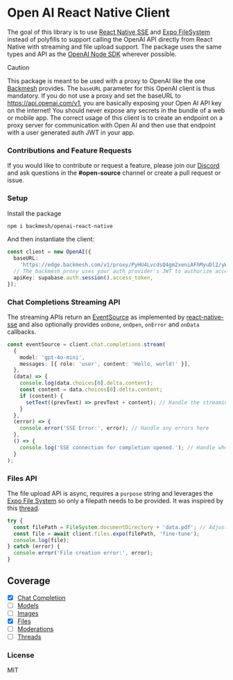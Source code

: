 # Open AI React Native Client

The goal of this library is to use [React Native SSE](https://github.com/binaryminds/react-native-sse) and [Expo FileSystem](https://docs.expo.dev/versions/latest/sdk/filesystem/) instead of polyfills to support calling the OpenAI API directly from React Native with streaming and file upload support. The package uses the same types and API as the [OpenAI Node SDK](https://github.com/openai/openai-node) wherever possible.

> [!CAUTION]
> This package is meant to be used with a proxy to OpenAI like the one [Backmesh](https://backmesh.com) provides. The `baseURL` parameter for this OpenAI client is thus mandatory. If you do not use a proxy and set the baseURL to https://api.openai.com/v1, you are basically exposing your Open AI API key on the internet! You should never expose any secrets in the bundle of a web or mobile app. The correct usage of this client is to create an endpoint on a proxy server for communication with Open AI and then use that endpoint with a user generated auth JWT in your app.

### Contributions and Feature Requests

If you would like to contribute or request a feature, please join our [Discord](https://discord.com/invite/FfYyJfgUUY) and ask questions in the **#open-source** channel or create a pull request or issue.

### Setup

Install the package

```bash
npm i backmesh/openai-react-native
```

And then instantiate the client:

```typescript
const client = new OpenAI({
  baseURL:
    'https://edge.backmesh.com/v1/proxy/PyHU4LvcdsQ4gm2xeniAFhMyuDl2/yWo35DdTROVMT52N0qs4/',
  // The backmesh proxy uses your auth provider's JWT to authorize access
  apiKey: supabase.auth.session().access_token,
});
```

### Chat Completions Streaming API

The streaming APIs return an [EventSource](https://developer.mozilla.org/en-US/docs/Web/API/EventSource) as implemented by [react-native-sse](https://github.com/binaryminds/react-native-sse) and also optionally provides `onDone`, `onOpen`, `onError` and `onData` callbacks.

```typescript
const eventSource = client.chat.completions.stream(
  {
    model: 'gpt-4o-mini',
    messages: [{ role: 'user', content: 'Hello, world!' }],
  },
  (data) => {
    console.log(data.choices[0].delta.content);
    const content = data.choices[0].delta.content;
    if (content) {
      setText((prevText) => prevText + content); // Handle the streaming completion data here
    }
  },
  (error) => {
    console.error('SSE Error:', error); // Handle any errors here
  },
  () => {
    console.log('SSE connection for completion opened.'); // Handle when the connection is opened
  }
);
```

### Files API

The file upload API is async, requires a `purpose` string and leverages the [Expo File System](https://docs.expo.dev/versions/latest/sdk/filesystem/) so only a filepath needs to be provided. It was inspired by this [thread](https://community.openai.com/t/sending-blob-to-whisper-api-in-react-native/708672).

```typescript
try {
  const filePath = FileSystem.documentDirectory + 'data.pdf'; // Adjust the path as needed
  const file = await client.files.expo(filePath, 'fine-tune');
  console.log(file);
} catch (error) {
  console.error('File creation error:', error);
}
```

## Coverage

- [x] [Chat Completion](https://platform.openai.com/docs/api-reference/chat)
- [ ] [Models](https://beta.openai.com/docs/api-reference/models)
- [ ] [Images](https://beta.openai.com/docs/api-reference/images)
- [x] [Files](https://beta.openai.com/docs/api-reference/files)
- [ ] [Moderations](https://beta.openai.com/docs/api-reference/moderations)
- [ ] [Threads](https://beta.openai.com/docs/api-reference/threads)

### License

MIT
